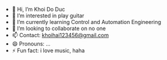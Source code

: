 - 👋 Hi, I’m Khoi Do Duc
- 👀 I’m interested in play guitar
- 🌱 I’m currently learning Control and Automation Engineering
- 💞️ I’m looking to collaborate on no one 
- 📫 Contact: khoihai123456@gmail.com
- 😄 Pronouns: ...
- ⚡ Fun fact: i love music, haha

<!---
dokhoidangcogang/dokhoidangcogang is a ✨ special ✨ repository because its `README.md` (this file) appears on your GitHub profile.
You can click the Preview link to take a look at your changes.
--->
